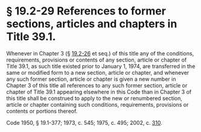 # § 19.2-29 References to former sections, articles and chapters in Title 39.1.

<p>Whenever in Chapter 3 (§ <a href='http://law.lis.virginia.gov/vacode/19.2-26/'>19.2-26</a> et seq.) of this title any of the conditions, requirements, provisions or contents of any section, article or chapter of Title 39.1, as such title existed prior to January 1, 1974, are transferred in the same or modified form to a new section, article or chapter, and whenever any such former section, article or chapter is given a new number in Chapter 3 of this title all references to any such former section, article or chapter of Title 39.1 appearing elsewhere in this Code than in Chapter 3 of this title shall be construed to apply to the new or renumbered section, article or chapter containing such conditions, requirements, provisions or contents or portions thereof.</p><p>Code 1950, § 19.1-377; 1973, c. 545; 1975, c. 495; 2002, c. <a href='http://lis.virginia.gov/cgi-bin/legp604.exe?021+ful+CHAP0310'>310</a>.</p>